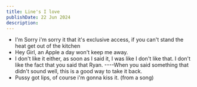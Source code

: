 ```yaml
---
title: Line's I love
publishDate: 22 Jun 2024
description: 
---
```


- I'm Sorry i'm sorry it that it's exclusive access, if you can't stand the heat get out of the kitchen
- Hey Girl, an Apple a day won't keep me away.
- I don't like it either, as soon as I said it, I was like I don't like that. I don't like the fact that you said that Ryan.  ----When you said something that didn't sound well, this is a good way to take it back.
- Pussy got lips, of course i'm gonna kiss it. (from a song)